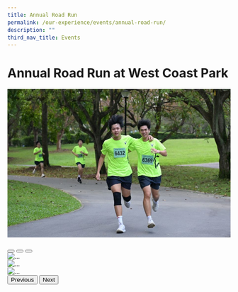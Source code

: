 ```yaml
---
title: Annual Road Run
permalink: /our-experience/events/annual-road-run/
description: ""
third_nav_title: Events
---
```

# Annual Road Run at West Coast Park

![](/images/Events%20Page/Annual%20Road%20Run/2023%20RR%201.jpg)



<div data-bs-ride="carousel" class="carousel slide" id="carouselExampleIndicators">
	<div class="carousel-indicators">
		<button aria-label="Slide 1" aria-current="true" class="active" data-bs-slide-to="0" data-bs-target="#carouselExampleIndicators" type="button"></button>
		<button aria-label="Slide 2" data-bs-slide-to="1" data-bs-target="#carouselExampleIndicators" type="button"></button>
		<button aria-label="Slide 3" data-bs-slide-to="2" data-bs-target="#carouselExampleIndicators" type="button"></button>
	</div>
	<div class="carousel-inner">
		<div class="carousel-item active">
			<img alt="..." class="d-block w-100" src="...">
		</div>
		<div class="carousel-item">
			<img alt="..." class="d-block w-100" src="...">
		</div>
		<div class="carousel-item">
			<img alt="..." class="d-block w-100" src="...">
		</div>
	</div>
	<button data-bs-slide="prev" data-bs-target="#carouselExampleIndicators" type="button" class="carousel-control-prev">
		<span aria-hidden="true" class="carousel-control-prev-icon"></span>
		<span class="visually-hidden">Previous</span>
	</button>
	<button data-bs-slide="next" data-bs-target="#carouselExampleIndicators" type="button" class="carousel-control-next">
		<span aria-hidden="true" class="carousel-control-next-icon"></span>
		<span class="visually-hidden">Next</span>
	</button>
</div>
